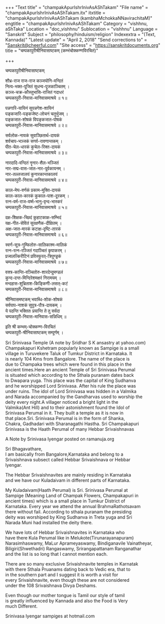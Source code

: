 +++
"Text title" = "champakApurIshrInivAsAShTakam"
"File name" = "champakApurIshrInivAsAShTakam.itx"
itxtitle = "champakApurIshrInivAsAShTakam (kambhaMchokkaNNavirachitaM)"
engtitle = "champakApurIshrInivAsAShTakam"
Category = "vishhnu, aShTaka"
Location = "doc_vishhnu"
Sublocation = "vishhnu"
Language = "Sanskrit"
Subject = "philosophy/hinduism/religion"
Indexextra = "(Text, Kannada)"
"Latest update" = "April 2, 2018"
"Send corrections to" = "Sanskrit@cheerful.com"
"Site access" = "https://sanskritdocuments.org"
title = "चम्पकापुरीश्रीनिवासाष्टकम् (कम्भंचोक्कण्णविरचितं)"

+++
  
 चम्पकापुरीश्रीनिवासाष्टकम्   
  
शौभ्र-राज राज-राज कञ्जयोनि-वन्दितं  
नित्य-भक्त-पूजितं सुधन्व-पूजकाञ्चितम् ।  
कञ्ज-चक्र-कौस्तुभासि-राजितं गदाधरं  
चम्पकापुरी-निवास-मानिवासमाश्रये ॥ १॥  
  
पन्नगारि-यायिनं सुपन्नगेश-शायिनं  
पङ्कजारि-पङ्कजेष्ट-लोचनं चतुर्भुजम् ।  
पङ्कजात-शोषकं विपङ्कजात-पोषकं  
चम्पकापुरी-निवास-मानिवासमाश्रये ॥ २॥  
  
सर्वलोक-नायकं सुवाञ्छितार्थ-दायकं  
शर्वचाप-भञ्जकं सगर्व-रावणान्तकम् ।  
पीत-चेल-धारकं कुचेल-रिक्त-दायकं  
चम्पकापुरी-निवास-मानिवासमाश्रये ॥ ३॥  
  
नारदादि-वन्दितं नॄनार-शैल-भञ्जितं  
नार-सद्म-वास-जात-नार-पूर्वकायनम् ।  
नार-तल्लजालयं कुनारकान्तकालयं  
चम्पकापुरी-निवास-मानिवासमाश्रये ॥ ४॥  
  
काल-मेघ-वर्णकं प्रकाम-मुक्ति-दायकं  
काल-काल-कारकं कुकाल-पाश-दूरकम् ।  
रत्न-वर्म-राज-वर्ष्म-भानु-वृन्द-भास्करं  
चम्पकापुरी-निवास-मानिवासमाश्रये ॥ ५॥  
  
दक्ष-शिक्षक-च्छिदं कुहाटकाक्ष-सम्भिदं  
यक्ष-गीत-सेवितं सुरक्षणैक-दीक्षितम् ।  
अक्ष-जात-मारकं कटाक्ष-दृष्टि-तारकं  
चम्पकापुरी-निवास-मानिवासमाश्रये ॥ ६॥  
  
स्वर्ण-सूत्र-गुम्फितोरु-सालिकाश्म-मालिकं  
रत्न-रत्न-रञ्जितं गदाञ्चितं कृपाकरम् ।  
प्रज्वलत्किरीटिनं प्रविस्फुरत्-त्रिपुण्ड्रकं  
चम्पकापुरी-निवास-मानिवासमाश्रये ॥ ७॥  
  
वक्त्र-कान्ति-वञ्चितोरु-शारदेन्दुमण्डलं  
कुन्द-दन्त-मिन्दिरेशमक्षरं निरामयम् ।  
मन्दहास-शुभ्रिताश-किङ्किणी-लसत्-कटं  
चम्पकापुरी-निवास-मानिवासमाश्रये ॥ ८॥  
  
श्रीनिवासमष्टकम् भवाब्धि-शोक-शोषकं  
सर्वपाप-नाशकं सुपुत्र-पौत्र-दायकम् ।  
ये पठन्ति भक्तितः प्रयान्ति ते तु सर्वदा  
चम्पकापुरी-निवास-मानिवास-सन्निधिम् ॥  
  
इति श्री कम्भम्-चोक्कण्ण-विरचितं  
         चम्पकापुरी-श्रीनिवासाष्टकम् सम्पूर्णम् ।  
  
Sri Srinivasa Temple (A note by Sridhar S K ansastry at yahoo.com)  
Champakapuri Kshetram popularly known as Sampige is a small  
village in Turuvekere Taluk of Tumkur District in Karnataka. It  
is nearly 104 Kms from Bangalore. The name of the place is  
due to Champaka trees which were found in this place in the  
ancient times.Here an ancient Temple of Sri Srinivasa Perumal  
is situated which according to the Sthala puranam dates back  
to Dwapara yuga. This place was the capital of King Sudhanva  
and he worshipped Lord Srinivasa. After his rule the place was  
under ruins. The idol of Lord Srinivasa was hidden in a Valmika  
and Narada accompanied by the Gandharvas used to worship the  
deity every night.A villager noticed a bright light in the  
Valmika(Ant Hill) and to their astonishment found the Idol of  
Srinivasa Perumal in it. They built a temple as it is now in  
that place.Sri. Srinivasa Perumal is in the form of Shanka,  
Chakra, Gadhadari with Sharanagathi Hastha. Sri Champakapuri  
Srinivasa is the Haath Perumal of many Hebbar Srivaishnavas  
  
A Note by Srinivasa Iyengar posted on ramanuja.org  
  
Sri Bhagavathare,  
I am basically from Bangalore,Karnataka and belong to a  
Srivaishnava subsect called Hebbar Srivaishnava or Hebbar  
Iyengar.  
  
The Hebbar Srivaishnavites are mainly residing in Karnataka  
and we have our Kuladaivam in different parts of Karnataka.  
  
My Kuladaivam(Haath Perumal) is Sri. Srinivasa Perumal at  
Sampige  (Meaning Land of Champak Flowers, Champakapuri in  
ancient times) which is a small place in Tumkur District of  
Karnataka. Every year we attend the annual BrahmaRathotsavam  
there without fail. According to sthala puranam the presiding  
deity was worshiped by King Sudhanva in Treta yuga and Sri  
Narada Muni had installed the deity there.  
  
We have lots of Hebbar Srivaishnavites in Karnataka who  
have there Kula Perumal like in Melukote(Tirunarayanapuram)  
Narasimhaswamy, MaLur Aprameyaswamy, Bindiganavile Vainatheyar,  
Biligiri(Shwethadri) Rangaswamy, Srirangapattanam Ranganathar  
and the list is so long that I cannot mention each.  
  
There are so many exclusive Srivaishnavite temples in Karnatak  
with there Sthala Pruanams dating back to Vedic era, that to  
in the southern part and I suggest it is worth a visit for  
every Srivaishnavite, even though these are not considered  
under the 108 Srivaishnava Divya Deshams.  
  
Even though our mother tongue is Tamil our style of tamil  
is greatly influenced by Kannada and also the Food is Very  
much Different.  
  
Srinivasa Iyengar sampiges at hotmail.com  
  
